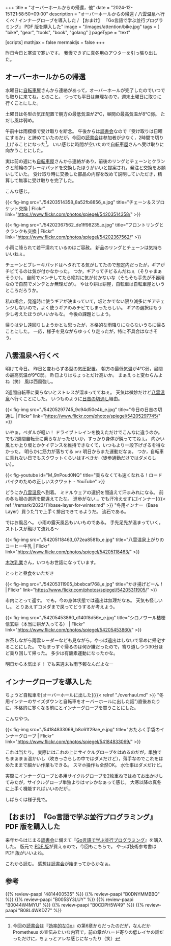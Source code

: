+++
title = "オーバーホールからの帰還，他"
date =  "2024-12-15T21:58:50+09:00"
description = "オーバーホールからの帰還 / 八雲温泉へ行くべ / インナーグローブを導入した / 【おまけ】 『Go言語で学ぶ並行プログラミング』 PDF 版を購入した"
image = "/images/attention/bike.jpg"
tags = [ "bike", "gear", "tools", "book", "golang" ]
pageType = "text"

[scripts]
  mathjax = false
  mermaidjs = false
+++

昨日今日と寒波で寒いです。
我慢できずに真冬用のアウターを引っ張り出した。

## オーバーホールからの帰還

水曜日に[自転車屋]さんから連絡があって，オーバーホールが完了したのでいつでも取りに来てね，とのこと。
つっても平日は無理なので，週末土曜日に取りに行くことにした。

土曜日は冬型の気圧配置で朝方の最低気温が2℃，昼間の最高気温が8℃弱。
ただし風は弱め。

午前中は雨模様で受け取りを断念。
午後からは[読書会]なので「受け取りは日曜にするか」と諦めていたのだが，今回の[読書会]は参加者が少なく，2時間で切り上げることになった[^r1]。
いい感じに時間が空いたので[自転車屋]さんへ受け取りに向かうことにした。

[^r1]: 今回の[読書会]は『[効率的なGo]』の第6章からだったのだが，なんだか Prometheus の宣伝みたいな内容で，前の章がハード寄りの低レイヤの話だっただけに，ちょっとアレな感じになったり（笑）

実は前の週にも[自転車屋]さんから連絡があり，前後のリングとチェーンとクランクと前輪のブレーキパッドを交換したほうがいいと提案され，発注と交換をお願いしていた。
受け取り時に交換した部品の内容を改めて説明していただき，精算して無事に受け取りを完了した。

こんな感じ。

{{< fig-img src="./54203514358_8a52fb8856_e.jpg" title="チェーン＆スプロケット交換 | Flickr" link="https://www.flickr.com/photos/spiegel/54203514358/" >}}

{{< fig-img src="./54202367562_de1ff98235_e.jpg" title="フロントリングとクランクも交換 | Flickr" link="https://www.flickr.com/photos/spiegel/54202367562/" >}}

小雨に降られて若干濡れているのはご容赦。
新品のリングとチェーンは気持ちいいねぇ。

チェーンとブレーキパッドはヘタれてる気がしてたので想定内だったが，ギアがチビてるのは気が付かなかった。
つか，ギアってチビるんだねぇ（そりゃまぁそうか）。
自前でメンテしてたら絶対に気が付かないな（そもそも手先が不器用なので自前でメンテとか無理だが）。
やはり餅は餅屋，自転車は自転車屋というところだろうか。

私の場合，発進時に使うギアが決まっていて，坂とかでない限り滅多にギアチェンジしないので，よく使うギアのみチビてしまったらしい。
ギアの選択はもう少し考えたほうがいいかもな。
今後の課題としよう。

帰りは少し遠回りしようかとも思ったが，本格的な雨降りにならないうちに帰ることにした。
一応，様子を見ながらゆっくり走ったが，特に不具合はなさそう。

## 八雲温泉へ行くべ

明けて今日。
昨日と変わらず冬型の気圧配置。
朝方の最低気温が4℃弱，昼間の最高気温が9℃弱。
昨日よりはちょっとだけ高いか。
まぁえっと変わらんよね（笑） 風は西風強し。

2週間自転車に乗らないとストレスが溜まっててねぇ。
天気は微妙だけど[八雲温泉][八雲温泉ゆうあい熊野館]へ行くことにした。
いつものように[日吉の切通し]経由。

{{< fig-img src="./54205297745_9c94d50e4b_e.jpg" title="今日の日吉の切通し | Flickr" link="https://www.flickr.com/photos/spiegel/54205297745/" >}}

いやぁ，ペダルが軽い！ ドライブトレインを換えただけでこんなに違うのか。
でも2週間自転車に乗らなかったせいか，すっかり身体が鈍っててねぇ。
向かい風とか上り坂とかケイデンスを維持できなくて，いつもより一段下げざるを得なかった。
明らかに筋力が落ちてる `orz`  明日からまた運動だなぁ。
つか，自転車に乗れない日でもスクワットくらいはすべきか（徒歩通勤だけではダメらしい）。

{{< fig-youtube id="M_9nPoud0NQ" title="乗らなくても速くなれる！ロードバイクのための正しいスクワット - YouTube" >}}

どうにか[八雲温泉][八雲温泉ゆうあい熊野館]へ到着。
ミドルウェアの選択を間違えて汗まみれになる。
前の冬も服の選択を間違えてたな。
進歩がない... でも汗冷えせずに[インナー]({{< ref "/remark/2023/11/base-layer-for-winter.md" >}} "冬用インナー（Base Layer）買うた")で上手く排出できてるようだ。
流石である。

ではお風呂へ。
小雨の露天風呂もいいものである。
手先足先が温まっていく。
ストレスが融けて流れる〜

{{< fig-img src="./54205118463_072ea8581b_e.jpg" title="八雲温泉上がりのコーヒー牛乳 | Flickr" link="https://www.flickr.com/photos/spiegel/54205118463/" >}}

[木次乳業]さん，いつもお世話になっています。

とっとと昼食をいただき

{{< fig-img src="./54205311905_bbebcaf768_e.jpg" title="かき揚げどーん！ | Flickr" link="https://www.flickr.com/photos/spiegel/54205311905/" >}}

市内にとって返す。
でも，今の身体状態では遠出は無理だなぁ。
天気も怪しいし。
とりあえずコメダまで戻ってどうするか考えよう。

{{< fig-img src="./54205453860_d140f8d56e_e.jpg" title="シロノワール桔梗信玄餅（本当に餅が入ってる） | Flickr" link="https://www.flickr.com/photos/spiegel/54205453860/" >}}

お茶しながら雨雲レーダーなども見ながら，やっぱ遠出はしないで早めに帰宅することにした。
でもまっすぐ帰るのは何か嫌だったので，寄り道しつつ30分ほど乗り回して帰った。
多少は有酸素運動になったかな。

明日から本気出す！ でも来週末も雨予報なんだよなー

## インナーグローブを導入した

ちょうど自転車を[オーバーホールに出した]({{< relref "./overhaul.md" >}} "冬用インナーのサイズダウンと自転車をオーバーホールに出した話")直後あたりに，本格的に寒くなる前にとインナーグローブを買うことにした。

こんなやつ。

{{< fig-img src="./54184833069_b8c61f29ae_e.jpg" title="おたふく手袋のインナーグローブ | Flickr" link="https://www.flickr.com/photos/spiegel/54184833069/" >}}

これは当たり。
実際にはこれの上にサイクルグローブをはめるのだが，単独でもまぁまぁ温かいし（吹きっさらしの中ではダメだけど），薄手なのでこれをはめたままで細かい作業もできる。
スマホ操作も全然OK。
水仕事はダメだけど。

実際にインナーグローブと冬用サイクルグローブを2枚重ねではめてお出かけしてみたが，サイクルグローブ単独よりはマシかなぁって感じ。
大寒以降の真冬に上手く機能すればいいのだが...

しばらくは様子見で。

## 【おまけ】 『Go言語で学ぶ並行プログラミング』 PDF 版を購入した

来年からはじまる[読書会]に備えて『[Go言語で学ぶ並行プログラミング](https://www.amazon.co.jp/dp/B0DNYMMBBQ?tag=baldandersinf-22&linkCode=ogi&th=1&psc=1 "Amazon.co.jp: Go言語で学ぶ並行プログラミング　他言語にも適用できる原則とベストプラクティス impress top gearシリーズ eBook : James Cutajar, 柴田 芳樹: Kindleストア")』を購入した。
版元で [PDF 版](https://book.impress.co.jp/books/1123101144 "Go言語で学ぶ並行プログラミング　他言語にも適用できる原則とベストプラクティス - インプレスブックス")が買えるので，今回もこちらで。
やっぱ技術参考書は PDF 版がいいよね。

これから読む。
感想は[読書会]が始まってからかなぁ。

[自転車屋]: https://giant-store.jp/matsue/ "ジャイアントストア松江 ｜ ジャイアントストア松江の情報を発信しています。"
[読書会]: https://yokohama-go-reading.connpass.com/event/337560/ "第64回横浜Go読書会（オンライン） - connpass"
[効率的なGo]: https://www.amazon.co.jp/dp/4814400535?tag=baldandersinf-22&linkCode=ogi&th=1&psc=1 "Amazon.co.jp: 効率的なGo ―データ指向によるGoアプリケーションの性能最適化 : Bartłomiej Płotka, 山口 能迪: 本"
[日吉の切通し]: https://maps.app.goo.gl/XRLFXNkcWm6WdLc3A
[熊野大社]: http://www.kumanotaisha.or.jp/ "出雲國一之宮　熊野大社"
[八雲温泉ゆうあい熊野館]: https://www.kumanokan.jp/ "八雲温泉ゆうあい熊野館"
[木次乳業]: https://www.kisuki-milk.co.jp/ "木次乳業"
[読書会]: https://technical-book-reading-2.connpass.com/event/337562/ "第1回『Go言語で学ぶ並行プログラミング』オンライン読書会 - connpass"

## 参考

{{% review-paapi "4814400535" %}} <!-- 効率的なGo : Efficient Go -->
{{% review-paapi "B0DNYMMBBQ" %}} <!-- Go言語で学ぶ並行プログラミング -->
{{% review-paapi "B005SY3LUY" %}} <!-- インナー base layer 上 Mサイズ -->
{{% review-paapi "B0044W4MYU" %}} <!-- インナー base layer 下 タイツ Mサイズ -->
{{% review-paapi "B0CDPH5W49" %}} <!-- インナーグローブ おたふく手袋 Mサイズ -->
{{% review-paapi "B08L4WKDZ7" %}} <!-- PowerShot ZOOM -->
